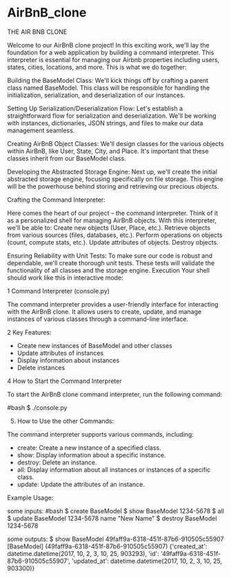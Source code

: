 # AirBnB_clone
THE AIR BNB CLONE

Welcome to our AirBnB clone project! In this exciting work, we'll lay the foundation for a web application by building a command interpreter. This interpreter is essential for managing our Airbnb properties including users, states, cities, locations, and more.
This is what we do together:

Building the BaseModel Class:
We'll kick things off by crafting a parent class named BaseModel. This class will be responsible for handling the initialization, serialization, and deserialization of our instances.

Setting Up Serialization/Deserialization Flow:
Let's establish a straightforward flow for serialization and deserialization. We'll be working with instances, dictionaries, JSON strings, and files to make our data management seamless.

Creating AirBnB Object Classes:
We'll design classes for the various objects within AirBnB, like User, State, City, and Place. It's important that these classes inherit from our BaseModel class.

Developing the Abstracted Storage Engine:
Next up, we'll create the initial abstracted storage engine, focusing specifically on file storage. This engine will be the powerhouse behind storing and retrieving our precious objects.

Crafting the Command Interpreter:

Here comes the heart of our project – the command interpreter. Think of it as a personalized shell for managing AirBnB objects. With this interpreter, we'll be able to:
Create new objects (User, Place, etc.).
Retrieve objects from various sources (files, databases, etc.).
Perform operations on objects (count, compute stats, etc.).
Update attributes of objects.
Destroy objects.

Ensuring Reliability with Unit Tests:
To make sure our code is robust and dependable, we'll create thorough unit tests. These tests will validate the functionality of all classes and the storage engine.
Execution
Your shell should work like this in interactive mode:

1 Command Interpreter (console.py)

The command interpreter provides a user-friendly interface for interacting with the AirBnB clone. It allows users to create, update, and manage instances of various classes through a command-line interface.

2 Key Features:
- Create new instances of BaseModel and other classes
- Update attributes of instances
- Display information about instances
- Delete instances

4 How to Start the Command Interpreter

To start the AirBnB clone command interpreter, run the following command:

#bash
$ ./console.py

5. How to Use the other Commands:


The command interpreter supports various commands, including:

- create: Create a new instance of a specified class.
- show: Display information about a specific instance.
- destroy: Delete an instance.
- all: Display information about all instances or instances of a specific class.
- update: Update the attributes of an instance.

Example Usage:

some inputs:
#bash
$ create BaseModel
$ show BaseModel 1234-5678
$ all
$ update BaseModel 1234-5678 name "New Name"
$ destroy BaseModel 1234-5678


some outputs:
$ show BaseModel 49faff9a-6318-451f-87b6-910505c55907
[BaseModel] (49faff9a-6318-451f-87b6-910505c55907) {'created_at': datetime.datetime(2017, 10, 2, 3, 10, 25, 903293), 'id': '49faff9a-6318-451f-87b6-910505c55907', 'updated_at': datetime.datetime(2017, 10, 2, 3, 10, 25, 903300)}





